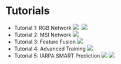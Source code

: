 # Tutorials

- Tutorial 1: RGB Network [<img src="https://img.shields.io/badge/jupyter-%23FA0F00.svg?style=for-the-badge&logo=jupyter&logoColor=white">](tutorial1_rgb_network.ipynb) [<img src="">](tutorial1_rgb_network.sh) [<img src="https://colab.research.google.com/assets/colab-badge.svg">](https://colab.research.google.com/drive/1zGgs47WglRf3lLpjS3vHUmgxIM4oziBH?usp=share_link)
- Tutorial 2: MSI Network [<img src="https://img.shields.io/badge/shell_script-%23121011.svg?style=for-the-badge&logo=gnu-bash&logoColor=white">](tutorial2_msi_network.sh)
- Tutorial 3: Feature Fusion [<img src="https://img.shields.io/badge/shell_script-%23121011.svg?style=for-the-badge&logo=gnu-bash&logoColor=white">](tutorial3_feature_fusion.sh)
- Tutorial 4: Advanced Training [<img src="https://img.shields.io/badge/shell_script-%23121011.svg?style=for-the-badge&logo=gnu-bash&logoColor=white">](tutorial4_advanced_training.sh)
- Tutorial 5: IARPA SMART Prediction [<img src="https://img.shields.io/badge/shell_script-%23121011.svg?style=for-the-badge&logo=gnu-bash&logoColor=white">](tutorial5_bas_prediction.sh) [<img src="https://colab.research.google.com/assets/colab-badge.svg">](https://colab.research.google.com/drive/1SiNUDCn1sBMu2wybB8dyal6CM-fqAj1Y?usp=share_link)